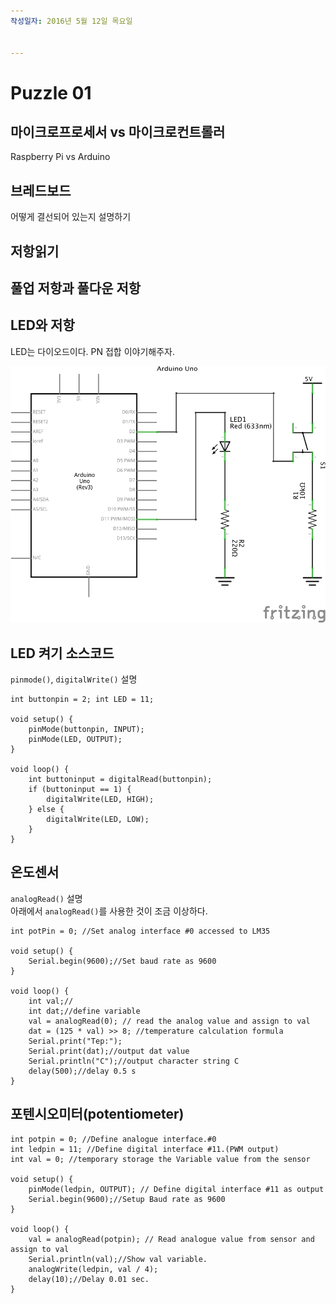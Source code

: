 ```yaml
---
작성일자: 2016년 5월 12일 목요일  


---
```


# Puzzle 01

## 마이크로프로세서 vs 마이크로컨트롤러

Raspberry Pi vs Arduino

## 브레드보드
어떻게 결선되어 있는지 설명하기

## 저항읽기

## 풀업 저항과 풀다운 저항

## LED와 저항
LED는 다이오드이다.
PN 접합 이야기해주자.

![](./images/01_LED_schem.ps.png)

## LED 켜기 소스코드

`pinmode()`, `digitalWrite()` 설명

```
int buttonpin = 2; int LED = 11;

void setup() {
    pinMode(buttonpin, INPUT);
    pinMode(LED, OUTPUT);
}

void loop() {
    int buttoninput = digitalRead(buttonpin);
    if (buttoninput == 1) {
        digitalWrite(LED, HIGH); 
    } else {
        digitalWrite(LED, LOW); 
    }
}
```

## 온도센서

`analogRead()` 설명  
아래에서 `analogRead()`를 사용한 것이 조금 이상하다.

```
int potPin = 0; //Set analog interface #0 accessed to LM35 

void setup() {
    Serial.begin(9600);//Set baud rate as 9600 
}

void loop() {
    int val;//
    int dat;//define variable
    val = analogRead(0); // read the analog value and assign to val
    dat = (125 * val) >> 8; //temperature calculation formula 
    Serial.print("Tep:");
    Serial.print(dat);//output dat value
    Serial.println("C");//output character string C 
    delay(500);//delay 0.5 s
}
```

## 포텐시오미터(potentiometer)

```
int potpin = 0; //Define analogue interface.#0
int ledpin = 11; //Define digital interface #11.(PWM output)
int val = 0; //temporary storage the Variable value from the sensor 

void setup() {
    pinMode(ledpin, OUTPUT); // Define digital interface #11 as output  
    Serial.begin(9600);//Setup Baud rate as 9600 
}

void loop() {
    val = analogRead(potpin); // Read analogue value from sensor and assign to val
    Serial.println(val);//Show val variable.
    analogWrite(ledpin, val / 4);
    delay(10);//Delay 0.01 sec.
}
```